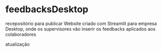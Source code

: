 # feedbacksDesktop
recepositório para publicar Website criado com Streamlit para empresa Desktop, onde os supervisores vão inserir os feedbacks aplicados aos colaboradores

atualização
